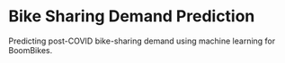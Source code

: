 # Bike Sharing Demand Prediction
Predicting post-COVID bike-sharing demand using machine learning for BoomBikes.
